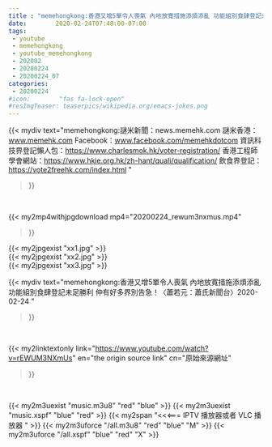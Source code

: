 ```yaml
---
title : "memehongkong:香港又增5單令人喪氣 內地放寬措施添煩添亂 功能組別食肆登記未足勝利 仲有好多界別告急！〈蕭若元：蕭氏新聞台〉2020-02-24 "
date:        2020-02-24T07:48:00-07:00
tags:
 - youtube
 - memehongkong
 - youtube_memehongkong
 - 202002
 - 20200224
 - 20200224_07
categories:
 - 20200224
#icon:        "fas fa-lock-open"
#resImgTeaser: teaserpics/wikipedia.org/emacs-jokes.png
---
```


{{< mydiv text="memehongkong:謎米新聞：news.memehk.com 謎米香港： www.memehk.com Facebook：www.facebook.com/memehkdotcom  資訊科技界登記懶人包：https://www.charlesmok.hk/voter-registration/ 香港工程師學會網站：https://www.hkie.org.hk/zh-hant/quali/qualification/ 飲食界登記：https://vote2freehk.com/index.html "
>}}
<br>


{{< my2mp4withjpgdownload mp4="20200224_rewum3nxmus.mp4"
>}}

{{< my2jpgexist "xx1.jpg" >}}<br>
{{< my2jpgexist "xx2.jpg" >}}<br>
{{< my2jpgexist "xx3.jpg" >}}<br>



{{< mydiv text="memehongkong:香港又增5單令人喪氣 內地放寬措施添煩添亂 功能組別食肆登記未足勝利 仲有好多界別告急！〈蕭若元：蕭氏新聞台〉2020-02-24 "
>}}
<br>

{{< my2linktextonly link="https://www.youtube.com/watch?v=rEWUM3NXmUs"
en="the origin source link" cn="原始來源網址"
>}}


<br>

{{< my2m3uexist "music.m3u8" "red"  "blue" >}} {{< my2m3uexist "music.xspf" "blue" "red"  >}} {{< my2span "<<<=== IPTV 播放器或者 VLC 播放器 " >}} {{< my2m3uforce "/all.m3u8" "red"  "blue" "M" >}} {{< my2m3uforce "/all.xspf" "blue" "red"  "X" >}} 
